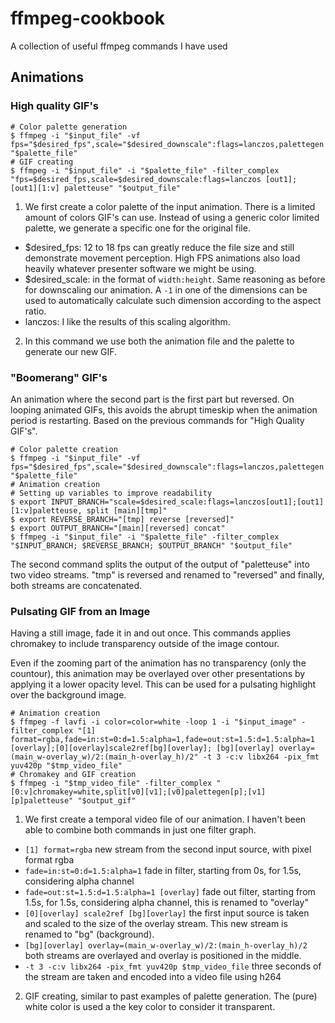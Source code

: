 # ffmpeg-cookbook
A collection of useful ffmpeg commands I have used

## Animations

### High quality GIF's

```shell-script
# Color palette generation
$ ffmpeg -i "$input_file" -vf fps="$desired_fps",scale="$desired_downscale":flags=lanczos,palettegen "$palette_file"
# GIF creating
$ ffmpeg -i "$input_file" -i "$palette_file" -filter_complex "fps=$desired_fps,scale=$desired_downscale:flags=lanczos [out1]; [out1][1:v] paletteuse" "$output_file"
```

1. We first create a color palette of the input animation. There is a limited amount of colors GIF's can use. Instead of using a generic color limited palette, we generate a specific one for the original file.
  - $desired\_fps: 12 to 18 fps can greatly reduce the file size and still demonstrate movement perception. High FPS animations also load heavily whatever presenter software we might be using.
  - $desired\_scale: in the format of `width:height`. Same reasoning as before for downscaling our animation. A `-1` in one of the dimensions can be used to automatically calculate such dimension according to the aspect ratio.
  - lanczos: I like the results of this scaling algorithm.

2. In this command we use both the animation file and the palette to generate our new GIF.

### "Boomerang" GIF's

An animation where the second part is the first part but reversed. On looping animated GIFs, this avoids the abrupt timeskip when the animation period is restarting.
Based on the previous commands for "High Quality GIF's".

```shell-script
# Color palette creation
$ ffmpeg -i "$input_file" -vf fps="$desired_fps",scale="$desired_downscale":flags=lanczos,palettegen "$palette_file"
# Animation creation
# Setting up variables to improve readability
$ export INPUT_BRANCH="scale=$desired_scale:flags=lanczos[out1];[out1][1:v]paletteuse, split [main][tmp]"
$ export REVERSE_BRANCH="[tmp] reverse [reversed]"
$ export OUTPUT_BRANCH="[main][reversed] concat"
$ ffmpeg -i "$input_file" -i "$palette_file" -filter_complex "$INPUT_BRANCH; $REVERSE_BRANCH; $OUTPUT_BRANCH" "$output_file"
```

The second command splits the output of the output of "paletteuse" into two video streams. "tmp" is reversed and renamed to "reversed" and finally, both streams are concatenated.

### Pulsating GIF from an Image

Having a still image, fade it in and out once. This commands applies chromakey to include transparency outside of the image contour.

Even if the zooming part of the animation has no transparency (only the countour), this animation may be overlayed over other presentations by applying it a lower opacity level. This can be used for a pulsating highlight over the background image.

```shell-script
# Animation creation
$ ffmpeg -f lavfi -i color=color=white -loop 1 -i "$input_image" -filter_complex "[1] format=rgba,fade=in:st=0:d=1.5:alpha=1,fade=out:st=1.5:d=1.5:alpha=1 [overlay];[0][overlay]scale2ref[bg][overlay]; [bg][overlay] overlay=(main_w-overlay_w)/2:(main_h-overlay_h)/2" -t 3 -c:v libx264 -pix_fmt yuv420p "$tmp_video_file"
# Chromakey and GIF creation
$ ffmpeg -i "$tmp_video_file" -filter_complex "[0:v]chromakey=white,split[v0][v1];[v0]palettegen[p];[v1][p]paletteuse" "$output_gif"
```

1. We first create a temporal video file of our animation. I haven't been able to combine both commands in just one filter graph.
  - `[1] format=rgba` new stream from the second input source, with pixel format rgba
  - `fade=in:st=0:d=1.5:alpha=1` fade in filter, starting from 0s, for 1.5s, considering alpha channel
  - `fade=out:st=1.5:d=1.5:alpha=1 [overlay]` fade out filter, starting from 1.5s, for 1.5s, considering alpha channel, this is renamed to "overlay"
  - `[0][overlay] scale2ref [bg][overlay]` the first input source is taken and scaled to the size of the overlay stream. This new stream is renamed to "bg" (background).
  - `[bg][overlay] overlay=(main_w-overlay_w)/2:(main_h-overlay_h)/2` both streams are overlayed and overlay is positioned in the middle.
  - `-t 3 -c:v libx264 -pix_fmt yuv420p $tmp_video_file` three seconds of the stream are taken and encoded into a video file using h264
2. GIF creating, similar to past examples of palette generation. The (pure) white color is used a the key color to consider it transparent.

